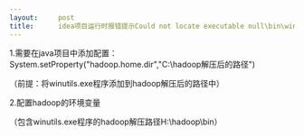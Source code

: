 ```yaml
---
layout:     post
title:      idea项目运行时报错提示Could not locate executable null\bin\winutils.exe in the Hadoop binaries
---
```

<div id="article_content" class="article_content clearfix csdn-tracking-statistics" data-pid="blog" data-mod="popu_307" data-dsm="post">
								            <link rel="stylesheet" href="https://csdnimg.cn/release/phoenix/template/css/ck_htmledit_views-f76675cdea.css">
						<div class="htmledit_views" id="content_views">
                <p>1.需要在java项目中添加配置：System.setProperty("hadoop.home.dir","C:\hadoop解压后的路径")</p><p>（前提：将winutils.exe程序添加到hadoop解压后的路径中）</p><p>2.配置hadoop的环境变量</p><p>（包含winutils.exe程序的hadoop解压路径H:\hadoop\bin）</p>            </div>
                </div>